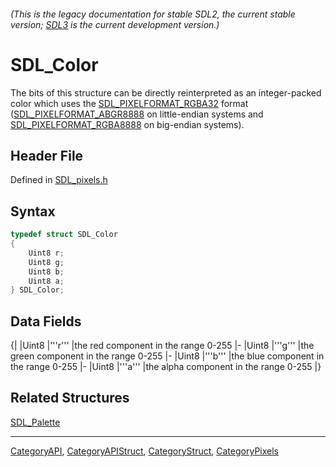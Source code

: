 ###### (This is the legacy documentation for stable SDL2, the current stable version; [SDL3](https://wiki.libsdl.org/SDL3/) is the current development version.)
# SDL_Color

The bits of this structure can be directly reinterpreted as an integer-packed color which uses the [SDL_PIXELFORMAT_RGBA32](SDL_PIXELFORMAT_RGBA32) format ([SDL_PIXELFORMAT_ABGR8888](SDL_PIXELFORMAT_ABGR8888) on little-endian systems and [SDL_PIXELFORMAT_RGBA8888](SDL_PIXELFORMAT_RGBA8888) on big-endian systems).

## Header File

Defined in [SDL_pixels.h](https://github.com/libsdl-org/SDL/blob/SDL2/include/SDL_pixels.h)

## Syntax

```c
typedef struct SDL_Color
{
    Uint8 r;
    Uint8 g;
    Uint8 b;
    Uint8 a;
} SDL_Color;
```

## Data Fields

{|
|Uint8
|'''r'''
|the red component in the range 0-255
|-
|Uint8
|'''g'''
|the green component in the range 0-255
|-
|Uint8
|'''b'''
|the blue component in the range 0-255
|-
|Uint8
|'''a'''
|the alpha component in the range 0-255
|}

## Related Structures

[SDL_Palette](SDL_Palette)

----
[CategoryAPI](CategoryAPI), [CategoryAPIStruct](CategoryAPIStruct), [CategoryStruct](CategoryStruct), [CategoryPixels](CategoryPixels)


